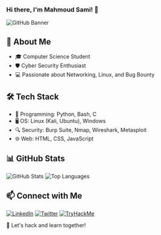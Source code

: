 ### Hi there, I'm Mahmoud Sami! 👋

![GitHub Banner](https://camo.githubusercontent.com/5f19f0b91e44f40128c1a91218ed67d61c94bd9f7a96a57d5a1b2b77da9d60a7/68747470733a2f2f6b616c797473746174696f6e2e636f6d2f7374617469632f696d616765732f706f7374732f6d61696e2f646576656c6f7065722e676966)

## 🚀 About Me
- 🎓 Computer Science Student
- 🛡️ Cyber Security Enthusiast
- 💻 Passionate about Networking, Linux, and Bug Bounty

## 🛠️ Tech Stack
- 🔹 Programming: Python, Bash, C
- 🖥️ OS: Linux (Kali, Ubuntu), Windows
- 🔍 Security: Burp Suite, Nmap, Wireshark, Metasploit
- 🌐 Web: HTML, CSS, JavaScript

## 📊 GitHub Stats
![GitHub Stats](https://github-readme-stats.vercel.app/api?username=Mahmoud-sami0&show_icons=true&theme=radical)
![Top Languages](https://github-readme-stats.vercel.app/api/top-langs/?username=Mahmoud-sami0&layout=compact&theme=radical)

## 📫 Connect with Me
[![LinkedIn](https://img.shields.io/badge/LinkedIn-Connect-blue?style=for-the-badge&logo=linkedin)](https://www.linkedin.com/in/your-profile)
[![Twitter](https://img.shields.io/badge/Twitter-Follow-blue?style=for-the-badge&logo=twitter)](https://twitter.com/your-profile)
[![TryHackMe](https://img.shields.io/badge/TryHackMe-Profile-red?style=for-the-badge&logo=tryhackme)](https://tryhackme.com/p/your-profile)

🚀 Let's hack and learn together!
